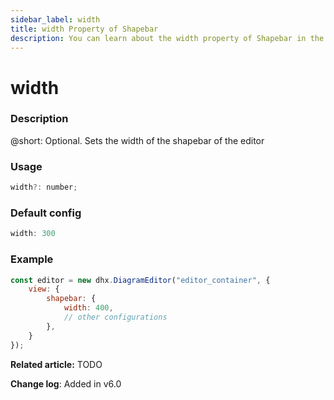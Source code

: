 ```yaml
---
sidebar_label: width
title: width Property of Shapebar
description: You can learn about the width property of Shapebar in the documentation of the DHTMLX JavaScript Diagram library. Browse developer guides and API reference, try out code examples and live demos, and download a free 30-day evaluation version of DHTMLX Diagram.
---
```


# width

### Description

@short: Optional. Sets the width of the shapebar of the editor

### Usage

~~~js
width?: number;
~~~

### Default config

~~~js
width: 300
~~~

### Example

~~~js
const editor = new dhx.DiagramEditor("editor_container", {
    view: {
        shapebar: {
            width: 400, 
            // other configurations
        },
    }
});
~~~

**Related article:** TODO

**Change log**: Added in v6.0